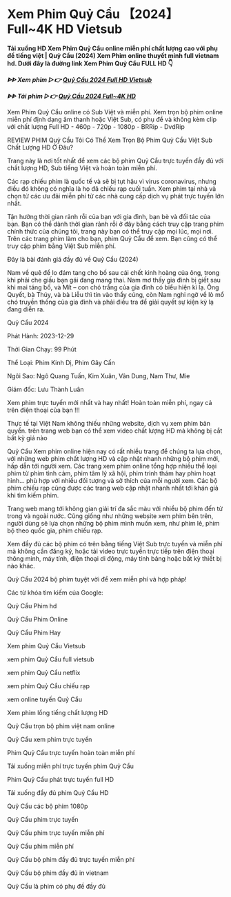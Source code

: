 <h1>Xem Phim Quỷ Cẩu 【2024】 Full~4K HD Vietsub</h1>

<b>Tải xuống HD Xem Phim Quỷ Cẩu online miễn phí chất lượng cao với phụ đề tiếng việt | Quỷ Cẩu (2024) Xem Phim online thuyết minh full vietnam hd. Dưới đây là đường link Xem Phim Quỷ Cẩu FULL HD 👇</b>

<p><b><I>ᐈᐈ Xem phim ▷👉 <a href="https://zeta.figy.digital/vi/movie/1222274" rel="noopener">Quỷ Cẩu 2024 Full HD Vietsub</a></I></b></p>

<p><b><I>ᐈᐈ Tải phim ▷👉 <a href="https://zeta.figy.digital/vi/movie/1222274" rel="noopener">Quỷ Cẩu 2024 Full~4K HD</a></I></b></p>

Xem Phim Quỷ Cẩu online có Sub Việt và miễn phí. Xem trọn bộ phim online miễn phí định dạng âm thanh hoặc Việt Sub, có phụ đề và không kèm clip với chất lượng Full HD - 460p - 720p - 1080p - BRRip - DvdRip

REVIEW PHIM Quỷ Cẩu Tôi Có Thể Xem Trọn Bộ Phim Quỷ Cẩu Việt Sub Chất Lượng HD Ở Đâu?

Trang này là nơi tốt nhất để xem các bộ phim Quỷ Cẩu trực tuyến đầy đủ với chất lượng HD, Sub tiếng Việt và hoàn toàn miễn phí.

Các rạp chiếu phim là quốc tế và sẽ bị tụt hậu vì virus coronavirus, nhưng điều đó không có nghĩa là họ đã chiếu rạp cuối tuần. Xem phim tại nhà và chọn từ các ưu đãi miễn phí từ các nhà cung cấp dịch vụ phát trực tuyến lớn nhất.

Tận hưởng thời gian rảnh rỗi của bạn với gia đình, bạn bè và đối tác của bạn. Bạn có thể dành thời gian rảnh rỗi ở đây bằng cách truy cập trang phim chính thức của chúng tôi, trang này bạn có thể truy cập mọi lúc, mọi nơi. Trên các trang phim làm cho bạn, phim Quỷ Cẩu để xem. Bạn cũng có thể truy cập phim bằng Việt Sub miễn phí.

Đây là bài đánh giá đầy đủ về Quỷ Cẩu (2024)

Nam về quê để lo đám tang cho bố sau cái chết kinh hoàng của ông, trong khi phải che giấu bạn gái đang mang thai. Nam mơ thấy gia đình bị giết sau khi mai táng bố, và Mít – con chó trắng của gia đình có biểu hiện kì lạ. Ông Quyết, bà Thúy, và bà Liễu thì tin vào thầy cúng, còn Nam nghi ngờ về lò mổ chó truyền thống của gia đình và phải điều tra để giải quyết sự kiện kỳ lạ đang diễn ra.

Quỷ Cẩu 2024

Phát Hành: 2023-12-29

Thời Gian Chạy: 99 Phút

Thể Loại: Phim Kinh Dị, Phim Gây Cấn

Ngôi Sao: Ngô Quang Tuấn, Kim Xuân, Vân Dung, Nam Thư, Mie

Giám đốc: Lưu Thành Luân

Xem phim trực tuyến mới nhất và hay nhất! Hoàn toàn miễn phí, ngay cả trên điện thoại của bạn !!!

Thực tế tại Việt Nam không thiếu những website, dịch vụ xem phim bản quyền. trên trang web bạn có thể xem video chất lượng HD mà không bị cắt bất kỳ giá nào

Quỷ Cẩu Xem phim online hiện nay có rất nhiều trang để chúng ta lựa chọn, với những web phim chất lượng HD và cập nhật nhanh những bộ phim mới, hấp dẫn tới người xem. Các trang xem phim online tổng hợp nhiều thể loại phim từ phim tình cảm, phim tâm lý xã hội, phim trinh thám hay phim hoạt hình… phù hợp với nhiều đối tượng và sở thích của mỗi người xem. Các bộ phim chiếu rạp cũng được các trang web cập nhật nhanh nhất tới khán giả khi tìm kiếm phim.

Trang web mang tới không gian giải trí đa sắc màu với nhiều bộ phim đến từ trong và ngoài nước. Cũng giống như những website xem phim bên trên, người dùng sẽ lựa chọn những bộ phim mình muốn xem, như phim lẻ, phim bộ theo quốc gia, phim chiếu rạp.

Xem đầy đủ các bộ phim có trên bằng tiếng Việt Sub trực tuyến và miễn phí mà không cần đăng ký, hoặc tải video trực tuyến trực tiếp trên điện thoại thông minh, máy tính, điện thoại di động, máy tính bảng hoặc bất kỳ thiết bị nào khác.

Quỷ Cẩu 2024 bộ phim tuyệt vời để xem miễn phí và hợp pháp!

Các từ khóa tìm kiếm của Google:

Quỷ Cẩu Phim hd

Quỷ Cẩu Phim Online

Quỷ Cẩu Phim Hay

Xem phim Quỷ Cẩu Vietsub

xem phim Quỷ Cẩu full vietsub

xem phim Quỷ Cẩu netflix

xem phim Quỷ Cẩu chiếu rạp

xem online tuyến Quỷ Cẩu

Xem phim lồng tiếng chất lượng HD

Quỷ Cẩu trọn bộ phim việt nam online

Quỷ Cẩu xem phim trực tuyến

Phim Quỷ Cẩu trực tuyến hoàn toàn miễn phí

Tải xuống miễn phí trực tuyến phim Quỷ Cẩu

Phim Quỷ Cẩu phát trực tuyến full HD

Tải xuống đầy đủ phim Quỷ Cẩu HD

Quỷ Cẩu các bộ phim 1080p

Quỷ Cẩu phim trực tuyến

Quỷ Cẩu phim trực tuyến miễn phí

Quỷ Cẩu phim miễn phí

Quỷ Cẩu bộ phim đầy đủ trực tuyến miễn phí

Quỷ Cẩu bộ phim đầy đủ in vietnam

Quỷ Cẩu là phim có phụ đề đầy đủ
